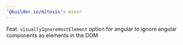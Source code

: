 ```yaml
---
'@builder.io/mitosis': minor
---
```


Feat: `visuallyIgnoreHostElement` option for angular to ignore angular components as elements in the DOM
